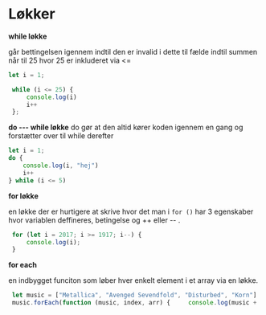 
# **Løkker**


**while løkke**

går bettingelsen igennem indtil den er invalid i dette til fælde indtil summen når til 25 hvor 25 er inkluderet via <=
```javascript
let i = 1;

 while (i <= 25) {
     console.log(i)
     i++
 };
 ```



**do --- while løkke**
do gør at den altid kører koden igennem en gang og forstætter over til while derefter

 ```javascript
 let i = 1;
 do {
     console.log(i, "hej")
     i++
 } while (i <= 5)
 ```


**for løkke**

en løkke der er hurtigere at skrive
hvor det man i ```for ()``` har 3 egenskaber hvor variablen deffineres, betingelse og ++ eller -- .
```javascript
 for (let i = 2017; i >= 1917; i--) {
     console.log(i);
 }
 ```


 **for each** 

 en indbygget funciton som løber hver enkelt element i et array via en løkke.

```javascript
 let music = ["Metallica", "Avenged Sevendfold", "Disturbed", "Korn"]
 music.forEach(function (music, index, arr) {     console.log(music + ' har placering ' + index); });
 ```
